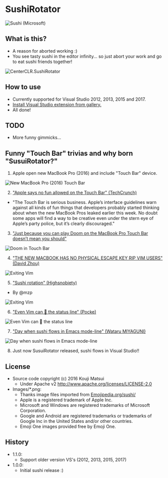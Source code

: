 # SushiRotator
![Sushi (Microsoft)](https://raw.githubusercontent.com/kekyo/CenterCLR.SushiRotator/master/CenterCLR.SushiRotator/Images/Microsoft.png)

## What is this?
* A reason for aborted working :)
* You see tasty sushi in the editor infinity... so just abort your work and go to eat sushi friends together!

![CenterCLR.SushiRotator](https://raw.githubusercontent.com/kekyo/CenterCLR.SushiRotator/master/Images/CenterCLR.SushiRotator.gif)

## How to use
* Currently supported for Visual Studio 2012, 2013, 2015 and 2017.
* [Install Visual Studio extension from gallery.](https://marketplace.visualstudio.com/vsgallery/ed3f54d5-1f6e-4a81-a6c5-29398d80f516)
* All done!

## TODO
* More funny gimmicks...

## Funny "Touch Bar" trivias and why born "SusuiRotator?"
1. Apple open new MacBook Pro (2016) and include "Touch Bar" device.

![New MacBook Pro (2016) Touch Bar](https://raw.githubusercontent.com/kekyo/CenterCLR.SushiRotator/master/Images/history1.jpg)

2. ["Apple says no fun allowed on the Touch Bar" (TechCrunch)](https://techcrunch.com/2016/10/27/apple-says-no-fun-allowed-on-the-touch-bar/)
  * "The Touch Bar is serious business. Apple’s interface guidelines warn against all kinds of fun things that developers probably started thinking about when the new MacBook Pros leaked earlier this week. No doubt some apps will find a way to be creative even under the stern eye of Apple’s party police, but it’s clearly discouraged."

3. ["Just because you can play Doom on the MacBook Pro Touch Bar doesn’t mean you should"](https://techcrunch.com/2016/11/21/macbook-doom/)

![Doom in Touch Bar](https://raw.githubusercontent.com/kekyo/CenterCLR.SushiRotator/master/Images/history3.jpg)

4. ["THE NEW MACBOOK HAS NO PHYSICAL ESCAPE KEY RIP VIM USERS" (David Zhou)](https://twitter.com/dz/status/790998466679934976)

![Exiting Vim](https://raw.githubusercontent.com/kekyo/CenterCLR.SushiRotator/master/Images/history4.jpg)

5. ["Sushi rotation" (Highsnobiety)](https://twitter.com/highsnobiety/status/801387890496434176)
  * By @mzp

![Exiting Vim](https://raw.githubusercontent.com/kekyo/CenterCLR.SushiRotator/master/Images/history5.gif)

6. ["Even Vim can 🍣 the status line" (Pocke)](https://twitter.com/p_ck_/status/799997811689275394)

![Even Vim can 🍣 the status line](https://raw.githubusercontent.com/kekyo/CenterCLR.SushiRotator/master/Images/history6.gif)

7. ["Day when sushi flows in Emacs mode-line" (Wataru MIYAGUNI)](https://twitter.com/gongoZ/status/801431366227214337)

![Day when sushi flows in Emacs mode-line](https://raw.githubusercontent.com/kekyo/CenterCLR.SushiRotator/master/Images/history7.gif)

8. Just now SusuiRotator released, sushi flows in Visual Studio!!

## License
* Source code copyright (c) 2016 Kouji Matsui
  * Under Apache v2 http://www.apache.org/licenses/LICENSE-2.0
* Images/*.png:
  * Thanks image files imported from [Emojipedia.org/sushi/](http://emojipedia.org/sushi/)
  * Apple is a registered trademark of Apple Inc.
  * Microsoft and Windows are registered trademarks of Microsoft Corporation.
  * Google and Android are registered trademarks or trademarks of Google Inc in the United States and/or other countries.
  * Emoji One images provided free by Emoji One.

## History
* 1.1.0:
  * Support older version VS's (2012, 2013, 2015, 2017)
* 1.0.0:
  * Initial sushi release :)
